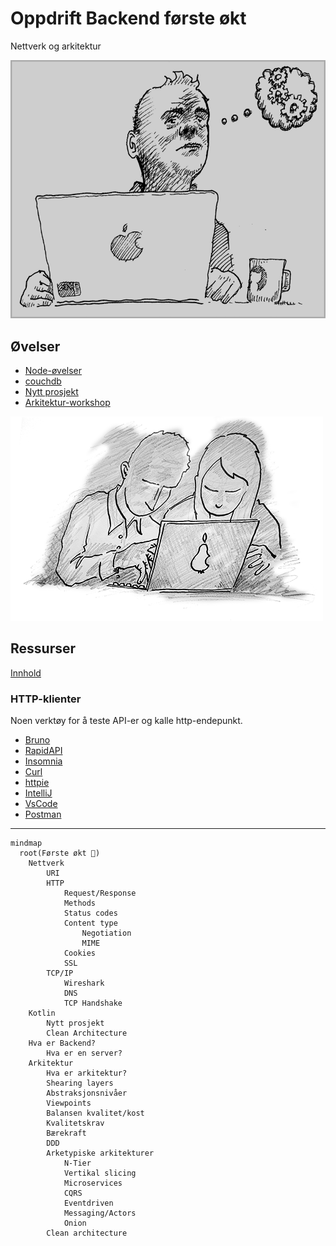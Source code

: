 # Oppdrift Backend første økt

Nettverk og arkitektur

![Refleksjon](./../img/refleksjon.png)

## Øvelser

- [Node-øvelser](./node-%C3%B8velser.md)
- [couchdb](..%2Fdel_1%2Fcouchdb)
- [Nytt prosjekt](./nytt-prosjekt.md)
- [Arkitektur-workshop](https://github.com/oddsund/clean-architecture)

![Parprogrammering anbefales](../img/Parprogrammering.png)

## Ressurser

[Innhold](./Innhold.md)

### HTTP-klienter

Noen verktøy for å teste API-er og kalle http-endepunkt.

- [Bruno](https://www.usebruno.com/)
- [RapidAPI](https://paw.cloud/)
- [Insomnia](https://app.insomnia.rest/)
- [Curl](https://curl.se/docs/manpage.html)
- [httpie](https://httpie.io/)
- [IntelliJ](https://www.jetbrains.com/help/idea/http-client-in-product-code-editor.html)
- [VsCode](https://marketplace.visualstudio.com/items?itemName=humao.rest-client)
- [Postman](https://www.postman.com/)

---


```mermaid
mindmap
  root(Første økt 🧭)
    Nettverk
        URI
        HTTP
            Request/Response
            Methods
            Status codes
            Content type
                Negotiation
                MIME
            Cookies
            SSL
        TCP/IP
            Wireshark
            DNS
            TCP Handshake
    Kotlin
        Nytt prosjekt
        Clean Architecture
    Hva er Backend?
        Hva er en server?
    Arkitektur
        Hva er arkitektur?
        Shearing layers
        Abstraksjonsnivåer
        Viewpoints
        Balansen kvalitet/kost 
        Kvalitetskrav
        Bærekraft
        DDD
        Arketypiske arkitekturer
            N-Tier
            Vertikal slicing
            Microservices
            CQRS
            Eventdriven
            Messaging/Actors
            Onion
        Clean architecture
        
```